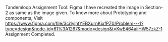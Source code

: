 Tandemloop Assignment
Tool: Figma
I have recreated the image in Section-2 as same as the image given. 
To know more about Prototyping and components, Visit https://www.figma.com/file/3ci1yjhtYEBXurnKixfPZ0/Problem---1?type=design&node-id=61%3A1267&mode=design&t=KwE464aiiHW57zkZ-1
Assignment Completed.
